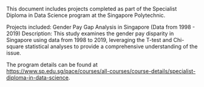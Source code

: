 This document includes projects completed as part of the Specialist Diploma in Data Science program at the Singapore Polytechnic. 

Projects included: 
Gender Pay Gap Analysis in Singapore (Data from 1998 - 2019)
Description: This study examines the gender pay disparity in Singapore using data from 1998 to 2019, leveraging the T-test and Chi-square statistical analyses to provide a comprehensive understanding of the issue.



The program details can be found at https://www.sp.edu.sg/pace/courses/all-courses/course-details/specialist-diploma-in-data-science.
